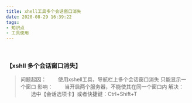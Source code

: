 ```yaml
---
title: xhell工具多个会话窗口消失
date: 2020-08-29 16:39:22
tags:
- 知识点
- 工具使用
---
```

<br>

### 【xshll 多个会话窗口消失】
> 问题起因：
     &emsp;&emsp;使用xshell工具，导航栏上多个会话窗口消失 只能显示一个窗口 
> 影响：
     &emsp;&emsp;当开启两个服务器，不能使其在同一个窗口内
>解决：
     &emsp;&emsp;选中【会话选项卡】或者快捷键：Ctrl+Shift+T   
